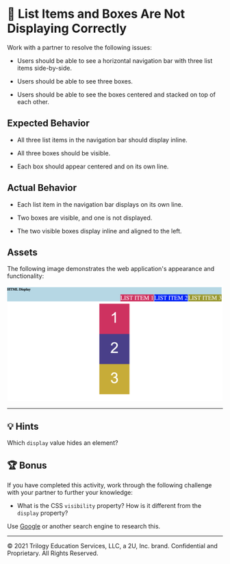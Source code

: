 # 🐛 List Items and Boxes Are Not Displaying Correctly

Work with a partner to resolve the following issues:

- Users should be able to see a horizontal navigation bar with three list items side-by-side.

- Users should be able to see three boxes.

- Users should be able to see the boxes centered and stacked on top of each other.

## Expected Behavior

- All three list items in the navigation bar should display inline.

- All three boxes should be visible.

- Each box should appear centered and on its own line.

## Actual Behavior

- Each list item in the navigation bar displays on its own line.

- Two boxes are visible, and one is not displayed.

- The two visible boxes display inline and aligned to the left.

## Assets

The following image demonstrates the web application's appearance and functionality:

![Three list items are displayed on the right side of the navigation bar, corresponding with three boxes centered on the page.](./assets/image-1.png)

---

## 💡 Hints

Which `display` value hides an element?

## 🏆 Bonus

If you have completed this activity, work through the following challenge with your partner to further your knowledge:

- What is the CSS `visibility` property? How is it different from the `display` property?

Use [Google](https://www.google.com) or another search engine to research this.

---

© 2021 Trilogy Education Services, LLC, a 2U, Inc. brand. Confidential and Proprietary. All Rights Reserved.
